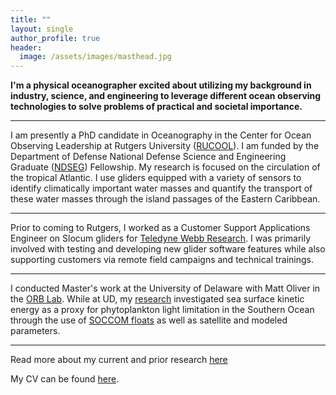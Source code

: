 ```yaml
---
title: ""
layout: single
author_profile: true
header:
  image: /assets/images/masthead.jpg
---
```


**I'm a physical oceanographer excited about utilizing my background in industry, science, and engineering to leverage different ocean observing technologies to solve problems of practical and societal importance.**

---
I am presently a PhD candidate in Oceanography in the Center for Ocean Observing Leadership at Rutgers University ([RUCOOL](https://rucool.marine.rutgers.edu/)). I am funded by the Department of Defense National Defense Science and Engineering Graduate ([NDSEG](https://ndseg.org/)) Fellowship. My research is focused on the circulation of the tropical Atlantic. I use gliders equipped with a variety of sensors to identify climatically important water masses and quantify the transport of these water masses through the island passages of the Eastern Caribbean.

---
Prior to coming to Rutgers, I worked as a Customer Support Applications Engineer on Slocum gliders for [Teledyne Webb Research](http://www.teledynemarine.com/webb-research/). I was primarily involved with testing and developing new glider software features while also supporting customers via remote field campaigns and technical trainings.

---
I conducted Master's work at the University of Delaware with Matt Oliver in the [ORB Lab](https://sites.udel.edu/ceoe-moliver/). While at UD, my [research](https://agupubs.onlinelibrary.wiley.com/doi/abs/10.1029/2019JC015646) investigated sea surface kinetic energy as a proxy for phytoplankton light limitation in the Southern Ocean through the use of [SOCCOM floats](https://soccom.princeton.edu/) as well as satellite and modeled parameters.


---
Read more about my current and prior research [here](https://joegradone.com/research/)

My CV can be found [here](https://joegradone.com/assets/JGradone_CV.pdf).
 
